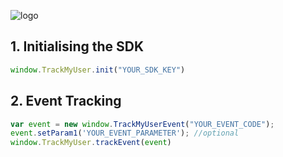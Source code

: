 ![logo](https://github.com/user-attachments/assets/0d41b803-968a-41a8-809a-0dd3d91ec489)

## 1. Initialising the SDK

```js
window.TrackMyUser.init("YOUR_SDK_KEY")
```

## 2. Event Tracking

```js
var event = new window.TrackMyUserEvent("YOUR_EVENT_CODE");
event.setParam1('YOUR_EVENT_PARAMETER'); //optional
window.TrackMyUser.trackEvent(event)
```
